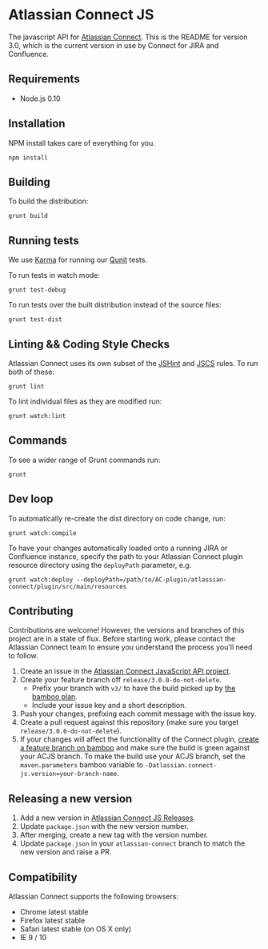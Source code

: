 Atlassian Connect JS
===

The javascript API for [Atlassian Connect](http://connect.atlassian.com/). This is the README for version 3.0,
which is the current version in use by Connect for JIRA and Confluence.


Requirements
------------
- Node.js 0.10


Installation
------------
NPM install takes care of everything for you.

    npm install


Building
--------
To build the distribution:

    grunt build


Running tests
-------------
We use [Karma](http://karma-runner.github.io/0.10/index.html) for running our [Qunit](http://qunitjs.com/) tests.

To run tests in watch mode:

    grunt test-debug

To run tests over the built distribution instead of the source files:

    grunt test-dist


Linting && Coding Style Checks
------------------------------
Atlassian Connect uses its own subset of the [JSHint](http://jshint.com) and [JSCS](https://github.com/mdevils/node-jscs) rules. To run both of these:

    grunt lint

To lint individual files as they are modified run:

    grunt watch:lint


Commands
--------
To see a wider range of Grunt commands run:

    grunt


Dev loop
------------------
To automatically re-create the dist directory on code change, run:

    grunt watch:compile

To have your changes automatically loaded onto a running JIRA or Confluence instance, specify the path to your Atlassian
Connect plugin resource directory using the `deployPath` parameter, e.g.

    grunt watch:deploy --deployPath=/path/to/AC-plugin/atlassian-connect/plugin/src/main/resources


Contributing
------------------------
Contributions are welcome! However, the versions and branches of this project are in a state of flux. Before starting work,
please contact the Atlassian Connect team to ensure you understand the process you'll need to follow.

1. Create an issue in the [Atlassian Connect JavaScript API project](https://ecosystem.atlassian.net/browse/ACJS).
2. Create your feature branch off `release/3.0.0-do-not-delete`.
    * Prefix your branch with `v3/` to have the build picked up by [the bamboo plan](https://ecosystem-bamboo.internal.atlassian.com/browse/CONNECT-CJF3).
    * Include your issue key and a short description.
3. Push your changes, prefixing each commit message with the issue key.
4. Create a pull request against this repository (make sure you target `release/3.0.0-do-not-delete`).
5. If your changes will affect the functionality of the Connect plugin, 
[create a feature branch on bamboo](https://ecosystem-bamboo.internal.atlassian.com/chain/admin/config/configureBranches.action?buildKey=CONNECT-CF)
and make sure the build is green against your ACJS branch. To make the build use your ACJS branch, 
set the `maven.parameters` bamboo variable to `-Datlassian.connect-js.version=your-branch-name`.


Releasing a new version
------------------------
1. Add a new version in [Atlassian Connect JS Releases](https://extranet.atlassian.com/display/ECO/ACJS+-+Releases).
2. Update `package.json` with the new version number.
3. After merging, create a new tag with the version number.
4. Update `package.json` in your `atlassian-connect` branch to match the new version and raise a PR.


Compatibility
-------------
Atlassian Connect supports the following browsers:

- Chrome latest stable
- Firefox latest stable
- Safari latest stable (on OS X only)
- IE 9 / 10